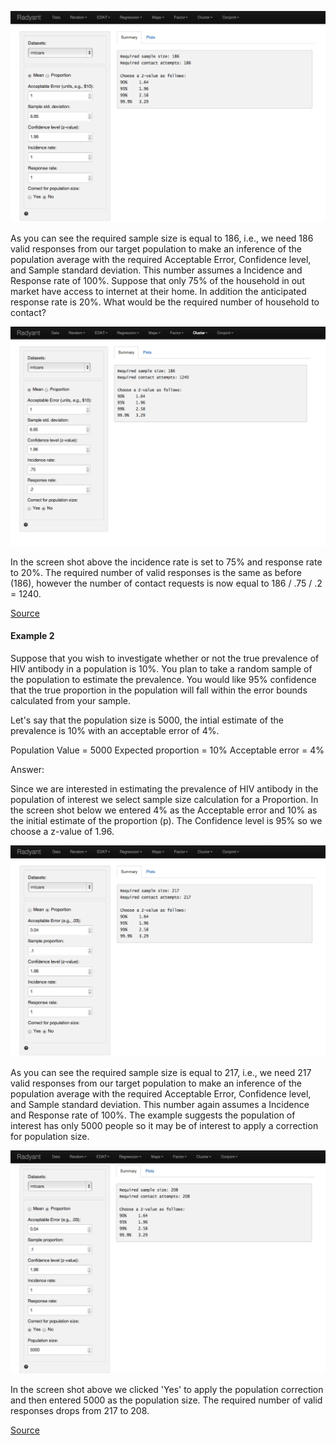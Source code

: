 

![Example 1b](figures/sampleSize_ex1a.png)

As you can see the required sample size is equal to 186, i.e., we need 186 valid responses from our target population to make an inference of the population average with the required Acceptable Error, Confidence level, and Sample standard deviation. This number assumes a Incidence and Response rate of 100%. Suppose that only 75% of the household in out market have access to internet at their home. In addition the anticipated response rate is 20%. What would be the required number of household to contact?

![Example 1a](figures/sampleSize_ex1b.png)

In the screen shot above the incidence rate is set to 75% and response rate to 20%. The required number of valid responses is the same as before (186), however the number of contact requests is now equal to 186 / .75 / .2 = 1240.


[Source](http://www.isixsigma.com/tools-templates/sampling-data/how-determine-sample-size-determining-sample-size/)

#### Example 2

Suppose that you wish to investigate whether or not the true prevalence of HIV antibody in a population is 10%. You plan to take a random sample of the population to estimate the prevalence. You would like 95% confidence that the true proportion in the population will fall within the error bounds calculated from your sample.

Let's say that the population size is 5000, the intial estimate of the prevalence is 10% with an acceptable error of 4%.

Population Value = 5000
Expected proportion = 10%
Acceptable error = 4%

Answer:

Since we are interested in estimating the prevalence of HIV antibody in the population of interest we select sample size calculation for a Proportion. In the screen shot below we entered 4% as the Acceptable error and 10% as the initial estimate of the proportion (p). The Confidence level is 95% so we choose a z-value of 1.96.

![Example 1b](figures/sampleSize_ex2a.png)

As you can see the required sample size is equal to 217, i.e., we need 217 valid responses from our target population to make an inference of the population average with the required Acceptable Error, Confidence level, and Sample standard deviation. This number again assumes a Incidence and Response rate of 100%. The example suggests the population of interest has only 5000 people so it may be of interest to apply a correction for population size.

![Example 1a](figures/sampleSize_ex2b.png)

In the screen shot above we clicked 'Yes' to apply the population correction and then entered 5000 as the population size. The required number of valid responses drops from 217 to 208.

[Source](http://bphc.hrsa.gov/policiesregulations/performancemeasures/patientsurvey/calculating.html)
